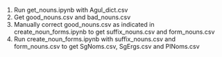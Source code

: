 1. Run get_nouns.ipynb with Agul_dict.csv
2. Get good_nouns.csv and bad_nouns.csv
3. Manually correct good_nouns.csv as indicated in create_noun_forms.ipynb to get suffix_nouns.csv and form_nouns.csv
4. Run create_noun_forms.ipynb with suffix_nouns.csv and form_nouns.csv to get SgNoms.csv, SgErgs.csv and PlNoms.csv
